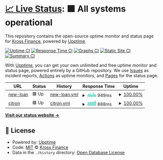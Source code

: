 # [📈 Live Status](https://ninetydays.github.io/Upptime): <!--live status--> **🟩 All systems operational**

This repository contains the open-source uptime monitor and status page for [Kross Finance](https://ninetydays.github.io/Upptime), powered by [Upptime](https://github.com/upptime/upptime).

[![Uptime CI](https://github.com/ninetydays/Upptime/workflows/Uptime%20CI/badge.svg)](https://github.com/ninetydays/Upptime/actions?query=workflow%3A%22Uptime+CI%22)
[![Response Time CI](https://github.com/ninetydays/Upptime/workflows/Response%20Time%20CI/badge.svg)](https://github.com/ninetydays/Upptime/actions?query=workflow%3A%22Response+Time+CI%22)
[![Graphs CI](https://github.com/ninetydays/Upptime/workflows/Graphs%20CI/badge.svg)](https://github.com/ninetydays/Upptime/actions?query=workflow%3A%22Graphs+CI%22)
[![Static Site CI](https://github.com/ninetydays/Upptime/workflows/Static%20Site%20CI/badge.svg)](https://github.com/ninetydays/Upptime/actions?query=workflow%3A%22Static+Site+CI%22)
[![Summary CI](https://github.com/ninetydays/Upptime/workflows/Summary%20CI/badge.svg)](https://github.com/ninetydays/Upptime/actions?query=workflow%3A%22Summary+CI%22)

With [Upptime](https://upptime.js.org), you can get your own unlimited and free uptime monitor and status page, powered entirely by a GitHub repository. We use [Issues](https://github.com/ninetydays/Upptime/issues) as incident reports, [Actions](https://github.com/ninetydays/Upptime/actions) as uptime monitors, and [Pages](https://ninetydays.github.io/Upptime) for the status page.

<!--start: status pages-->
<!-- This summary is generated by Upptime (https://github.com/upptime/upptime) -->
<!-- Do not edit this manually, your changes will be overwritten -->
<!-- prettier-ignore -->
| URL | Status | History | Response Time | Uptime |
| --- | ------ | ------- | ------------- | ------ |
| <img alt="" src="https://icons.duckduckgo.com/ip3/90days.kr.ico" height="13"> [new-loan](https://90days.kr/) | 🟩 Up | [new-loan.yml](https://github.com/ninetydays/Upptime/commits/HEAD/history/new-loan.yml) | <details><summary><img alt="Response time graph" src="./graphs/new-loan/response-time-week.png" height="20"> 949ms</summary><br><a href="https://ninetydays.github.io/Upptime/history/new-loan"><img alt="Response time 949" src="https://img.shields.io/endpoint?url=https%3A%2F%2Fraw.githubusercontent.com%2Fninetydays%2FUpptime%2FHEAD%2Fapi%2Fnew-loan%2Fresponse-time.json"></a><br><a href="https://ninetydays.github.io/Upptime/history/new-loan"><img alt="24-hour response time 949" src="https://img.shields.io/endpoint?url=https%3A%2F%2Fraw.githubusercontent.com%2Fninetydays%2FUpptime%2FHEAD%2Fapi%2Fnew-loan%2Fresponse-time-day.json"></a><br><a href="https://ninetydays.github.io/Upptime/history/new-loan"><img alt="7-day response time 949" src="https://img.shields.io/endpoint?url=https%3A%2F%2Fraw.githubusercontent.com%2Fninetydays%2FUpptime%2FHEAD%2Fapi%2Fnew-loan%2Fresponse-time-week.json"></a><br><a href="https://ninetydays.github.io/Upptime/history/new-loan"><img alt="30-day response time 949" src="https://img.shields.io/endpoint?url=https%3A%2F%2Fraw.githubusercontent.com%2Fninetydays%2FUpptime%2FHEAD%2Fapi%2Fnew-loan%2Fresponse-time-month.json"></a><br><a href="https://ninetydays.github.io/Upptime/history/new-loan"><img alt="1-year response time 949" src="https://img.shields.io/endpoint?url=https%3A%2F%2Fraw.githubusercontent.com%2Fninetydays%2FUpptime%2FHEAD%2Fapi%2Fnew-loan%2Fresponse-time-year.json"></a></details> | <details><summary><a href="https://ninetydays.github.io/Upptime/history/new-loan">100.00%</a></summary><a href="https://ninetydays.github.io/Upptime/history/new-loan"><img alt="All-time uptime 100.00%" src="https://img.shields.io/endpoint?url=https%3A%2F%2Fraw.githubusercontent.com%2Fninetydays%2FUpptime%2FHEAD%2Fapi%2Fnew-loan%2Fuptime.json"></a><br><a href="https://ninetydays.github.io/Upptime/history/new-loan"><img alt="24-hour uptime 100.00%" src="https://img.shields.io/endpoint?url=https%3A%2F%2Fraw.githubusercontent.com%2Fninetydays%2FUpptime%2FHEAD%2Fapi%2Fnew-loan%2Fuptime-day.json"></a><br><a href="https://ninetydays.github.io/Upptime/history/new-loan"><img alt="7-day uptime 100.00%" src="https://img.shields.io/endpoint?url=https%3A%2F%2Fraw.githubusercontent.com%2Fninetydays%2FUpptime%2FHEAD%2Fapi%2Fnew-loan%2Fuptime-week.json"></a><br><a href="https://ninetydays.github.io/Upptime/history/new-loan"><img alt="30-day uptime 100.00%" src="https://img.shields.io/endpoint?url=https%3A%2F%2Fraw.githubusercontent.com%2Fninetydays%2FUpptime%2FHEAD%2Fapi%2Fnew-loan%2Fuptime-month.json"></a><br><a href="https://ninetydays.github.io/Upptime/history/new-loan"><img alt="1-year uptime 100.00%" src="https://img.shields.io/endpoint?url=https%3A%2F%2Fraw.githubusercontent.com%2Fninetydays%2FUpptime%2FHEAD%2Fapi%2Fnew-loan%2Fuptime-year.json"></a></details>
| <img alt="" src="https://icons.duckduckgo.com/ip3/loan.90days.kr.ico" height="13"> [citron](https://loan.90days.kr/) | 🟩 Up | [citron.yml](https://github.com/ninetydays/Upptime/commits/HEAD/history/citron.yml) | <details><summary><img alt="Response time graph" src="./graphs/citron/response-time-week.png" height="20"> 888ms</summary><br><a href="https://ninetydays.github.io/Upptime/history/citron"><img alt="Response time 888" src="https://img.shields.io/endpoint?url=https%3A%2F%2Fraw.githubusercontent.com%2Fninetydays%2FUpptime%2FHEAD%2Fapi%2Fcitron%2Fresponse-time.json"></a><br><a href="https://ninetydays.github.io/Upptime/history/citron"><img alt="24-hour response time 888" src="https://img.shields.io/endpoint?url=https%3A%2F%2Fraw.githubusercontent.com%2Fninetydays%2FUpptime%2FHEAD%2Fapi%2Fcitron%2Fresponse-time-day.json"></a><br><a href="https://ninetydays.github.io/Upptime/history/citron"><img alt="7-day response time 888" src="https://img.shields.io/endpoint?url=https%3A%2F%2Fraw.githubusercontent.com%2Fninetydays%2FUpptime%2FHEAD%2Fapi%2Fcitron%2Fresponse-time-week.json"></a><br><a href="https://ninetydays.github.io/Upptime/history/citron"><img alt="30-day response time 888" src="https://img.shields.io/endpoint?url=https%3A%2F%2Fraw.githubusercontent.com%2Fninetydays%2FUpptime%2FHEAD%2Fapi%2Fcitron%2Fresponse-time-month.json"></a><br><a href="https://ninetydays.github.io/Upptime/history/citron"><img alt="1-year response time 888" src="https://img.shields.io/endpoint?url=https%3A%2F%2Fraw.githubusercontent.com%2Fninetydays%2FUpptime%2FHEAD%2Fapi%2Fcitron%2Fresponse-time-year.json"></a></details> | <details><summary><a href="https://ninetydays.github.io/Upptime/history/citron">100.00%</a></summary><a href="https://ninetydays.github.io/Upptime/history/citron"><img alt="All-time uptime 100.00%" src="https://img.shields.io/endpoint?url=https%3A%2F%2Fraw.githubusercontent.com%2Fninetydays%2FUpptime%2FHEAD%2Fapi%2Fcitron%2Fuptime.json"></a><br><a href="https://ninetydays.github.io/Upptime/history/citron"><img alt="24-hour uptime 100.00%" src="https://img.shields.io/endpoint?url=https%3A%2F%2Fraw.githubusercontent.com%2Fninetydays%2FUpptime%2FHEAD%2Fapi%2Fcitron%2Fuptime-day.json"></a><br><a href="https://ninetydays.github.io/Upptime/history/citron"><img alt="7-day uptime 100.00%" src="https://img.shields.io/endpoint?url=https%3A%2F%2Fraw.githubusercontent.com%2Fninetydays%2FUpptime%2FHEAD%2Fapi%2Fcitron%2Fuptime-week.json"></a><br><a href="https://ninetydays.github.io/Upptime/history/citron"><img alt="30-day uptime 100.00%" src="https://img.shields.io/endpoint?url=https%3A%2F%2Fraw.githubusercontent.com%2Fninetydays%2FUpptime%2FHEAD%2Fapi%2Fcitron%2Fuptime-month.json"></a><br><a href="https://ninetydays.github.io/Upptime/history/citron"><img alt="1-year uptime 100.00%" src="https://img.shields.io/endpoint?url=https%3A%2F%2Fraw.githubusercontent.com%2Fninetydays%2FUpptime%2FHEAD%2Fapi%2Fcitron%2Fuptime-year.json"></a></details>

<!--end: status pages-->

[**Visit our status website →**](https://ninetydays.github.io/Upptime)

## 📄 License

- Powered by: [Upptime](https://github.com/upptime/upptime)
- Code: [MIT](./LICENSE) © [Kross Finance](https://ninetydays.github.io/Upptime)
- Data in the `./history` directory: [Open Database License](https://opendatacommons.org/licenses/odbl/1-0/)

